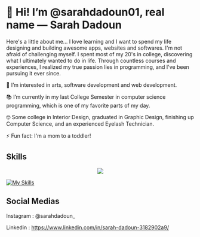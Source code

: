 # 👋 Hi! I’m @sarahdadoun01, real name — Sarah Dadoun

Here's a little about me... I love learning and I want to spend my life designing and building awesome apps, websites and softwares. I'm not afraid of challenging myself. I spent most of my 20's in college, discovering what I ultimately wanted to do in life. Through countless courses and experiences, I realized my true passion lies in programming, and I've been pursuing it ever since.

👀 I’m interested in arts, software development and web development.

📚 I’m currently in my last College Semester in computer science programming, which is one of my favorite parts of my day.

🤓 Some college in Interior Design, graduated in Graphic Design, finishing up Computer Science, and an experienced Eyelash Technician.

⚡ Fun fact: I'm a mom to a toddler!

## Skills

<p align="center">
  <a href="https://skillicons.dev">
    <img src="https://skillicons.dev/icons?i=aws,figma,nodejs,c#,golang,java,javascript,docker,github,php,react,vue,flutter&perline=8" />
  </a>
</p>

[![My Skills]()](https://skillicons.dev)

## Social Medias

Instagram : @sarahdadoun_

Linkedin : https://www.linkedin.com/in/sarah-dadoun-3182902a9/

<!---
sarahdadoun01/sarahdadoun01 is a ✨ special ✨ repository because its `README.md` (this file) appears on your GitHub profile.
You can click the Preview link to take a look at your changes.
--->
